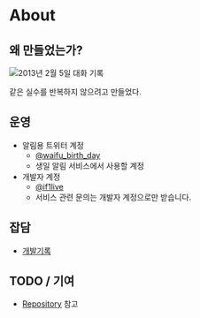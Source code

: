 # About
## 왜 만들었는가?

![2013년 2월 5일 대화 기록](/assets/kasugano-sora-birthday-log.png)

같은 실수를 반복하지 않으려고 만들었다.

## 운영

* 알림용 트위터 계정
  * [@waifu\_birth\_day](https://twitter.com/waifu_birth_bot)
  * 생일 알림 서비스에서 사용할 계정
* 개발자 계정
  * [@if1live](https://twitter.com/if1live)
  * 서비스 관련 문의는 개발자 계정으로만 받습니다.

## 잡담
* [개발기록](/welcome/dev-history)


## TODO / 기여
* [Repository](https://github.com/if1live/happy-birthday-waifu) 참고





